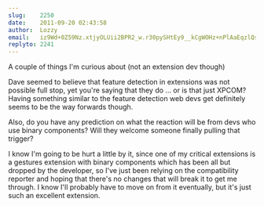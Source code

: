 ```yaml
---
slug:    2250
date:    2011-09-20 02:43:58
author:  Lozzy
email:   iz9Wd+0Z59Nz.xtjyOLUii2BPR2_w.r30pySHtEy9__kCgWOHz+nPlAaEqzlQs+S81FMQ3
replyto: 2241
---
```


A couple of things I'm curious about (not an extension dev though)

Dave seemed to believe that feature detection in extensions was not
possible full stop, yet you're saying that they do ... or is that just
XPCOM? Having something similar to the feature detection web devs get
definitely seems to be the way forwards though.

Also, do you have any prediction on what the reaction will be from
devs who use binary components? Will they welcome someone finally
pulling that trigger?

I know I'm going to be hurt a little by it, since one of my critical
extensions is a gestures extension with binary components which has
been all but dropped by the developer, so I've just been relying on
the compatibility reporter and hoping that there's no changes that
will break it to get me through. I know I'll probably have to move on
from it eventually, but it's just such an excellent extension.
